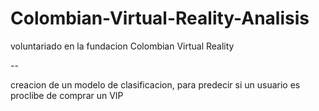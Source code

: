 # Colombian-Virtual-Reality-Analisis

voluntariado en la fundacion Colombian Virtual Reality

--

creacion de un modelo de clasificacion, para predecir si un usuario es proclibe de comprar un VIP

